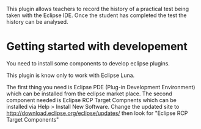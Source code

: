 This plugin allows teachers to record the history of a practical test being taken with the Eclipse IDE. Once the student has completed the test the history can be analysed.

Getting started with developement
=================================
You need to install some components to develop eclipse plugins.

This plugin is know only to work with Eclipse Luna.

The first thing you need is Eclipse PDE (Plug-in Development Environment) which
can be installed from the eclipse market place. The second component needed is
Eclipse RCP Target Compnents which can be installed via Help > Install New
Software. Change the updated site to
http://download.eclipse.org/eclipse/updates/<your version> then look for
"Eclipse RCP Target Components"
